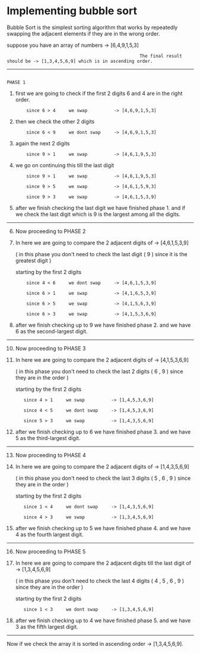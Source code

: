 # Implementing bubble sort 
Bubble Sort is the simplest sorting algorithm that works by repeatedly swapping the adjacent elements if they are in the wrong order.

suppose you have an array of numbers -> [6,4,9,1,5,3]

                                                      The final result should be -> [1,3,4,5,6,9] which is in ascending order. 
-----------------------------------------------------------------------------------------------------------------------------------------------------------------
                                                                               PHASE 1
                                                      
1) first we are going to check if the first 2 digits 6 and 4 are in the right order. 

           since 6 > 4     we swap          -> [4,6,9,1,5,3]
           
2) then we check the other 2 digits 

           since 6 < 9     we dont swap     -> [4,6,9,1,5,3]
           
3) again the next 2 digits
           
           since 9 > 1     we swap          -> [4,6,1,9,5,3]
           
4) we go on continuing this till the last digit
           
           since 9 > 1     we swap          -> [4,6,1,9,5,3]
           
           since 9 > 5     we swap          -> [4,6,1,5,9,3]
           
           since 9 > 3     we swap          -> [4,6,1,5,3,9]

5) after we finish checking the last digit we have finished phase 1. and if we check the last digit which is 9 is the largest among all the digits.

-----------------------------------------------------------------------------------------------------------------------------------------------------------------

6) Now proceeding to                                                          PHASE 2 

8) In here we are going to compare the 2 adjacent digits of -> [4,6,1,5,3,9]
      
      ( in this phase you don't need to check the last digit ( 9 ) since it is the greatest digit )
      
      starting by the first 2 digits
      
           since 4 < 6     we dont swap     -> [4,6,1,5,3,9]
           
           since 6 > 1     we swap          -> [4,1,6,5,3,9]
           
           since 6 > 5     we swap          -> [4,1,5,6,3,9]
           
           since 6 > 3     we swap          -> [4,1,5,3,6,9]
           
9) after we finish checking up to 9 we have finished phase 2. and we have 6 as the second-largest digit.

-----------------------------------------------------------------------------------------------------------------------------------------------------------------

10) Now proceeding to                                                          PHASE 3

11) In here we are going to compare the 2 adjacent digits of -> [4,1,5,3,6,9]
      
      ( in this phase you don't need to check the last 2 digits ( 6 , 9 ) since they are in the order )
      
      starting by the first 2 digits
      
           since 4 > 1     we swap          -> [1,4,5,3,6,9]
           
           since 4 < 5     we dont swap     -> [1,4,5,3,6,9]
           
           since 5 > 3     we swap          -> [1,4,3,5,6,9]
           
12) after we finish checking up to 6 we have finished phase 3. and we have 5 as the third-largest digit.

-----------------------------------------------------------------------------------------------------------------------------------------------------------------

13) Now proceeding to                                                          PHASE 4

14) In here we are going to compare the 2 adjacent digits of -> [1,4,3,5,6,9]
      
      ( in this phase you don't need to check the last 3 digits ( 5 , 6 , 9 ) since they are in the order )
      
      starting by the first 2 digits
      
           since 1 < 4     we dont swap     -> [1,4,3,5,6,9]
           
           since 4 > 3     we swap          -> [1,3,4,5,6,9]
         
15) after we finish checking up to 5 we have finished phase 4. and we have 4 as the fourth largest digit.

-----------------------------------------------------------------------------------------------------------------------------------------------------------------           

16) Now proceeding to                                                          PHASE 5

17) In here we are going to compare the 2 adjacent digits till the last digit of -> [1,3,4,5,6,9]
      
      ( in this phase you don't need to check the last 4 digits ( 4 , 5 , 6 , 9 ) since they are in the order )
      
      starting by the first 2 digits
      
           since 1 < 3     we dont swap     -> [1,3,4,5,6,9]
         
18) after we finish checking up to 4 we have finished phase 5. and we have 3 as the fifth largest digit.

-----------------------------------------------------------------------------------------------------------------------------------------------------------------  

Now if we check the array it is sorted in ascending order -> [1,3,4,5,6,9].
